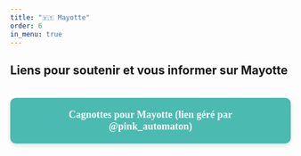 ```yaml
---
title: "🇾🇹 Mayotte"
order: 6
in_menu: true
---
```

## Liens pour soutenir et vous informer sur Mayotte

<a href="https://cagnottes-mayotte.carrd.co/" target="_blank" style="text-decoration: none; background-color: #4bbab1; color: white; padding: 20px 50px; margin: 20px 0; border-radius: 10px; width: auto; text-align: center; font-size: 18px; font-family: Georgia, serif; font-weight: bold; box-shadow: 0px 4px 6px rgba(0, 0, 0, 0.1); display: inline-block;">
Cagnottes pour Mayotte (lien géré par @pink_automaton)
</a> 